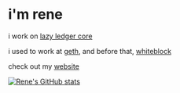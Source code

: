 # i'm rene

i work on [lazy ledger core](https://github.com/celestiaorg/lazyledger-core)

i used to work at [geth](https://github.com/ethereum/go-ethereum), and before that, [whiteblock](https://github.com/whiteblock/genesis)

check out my [website](https://rene.sh)

[![Rene's GitHub stats](https://github-readme-stats.vercel.app/api?username=renaynay)](https://github.com/anuraghazra/github-readme-stats)

